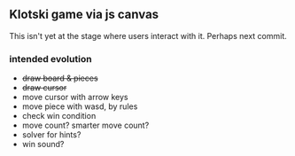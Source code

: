 ## Klotski game via js canvas

This isn't yet at the stage where users interact with it. Perhaps next commit.

### intended evolution

* ~~draw board & pieces~~
* ~~draw cursor~~
* move cursor with arrow keys
* move piece with wasd, by rules
* check win condition
* move count? smarter move count?
* solver for hints?
* win sound?
